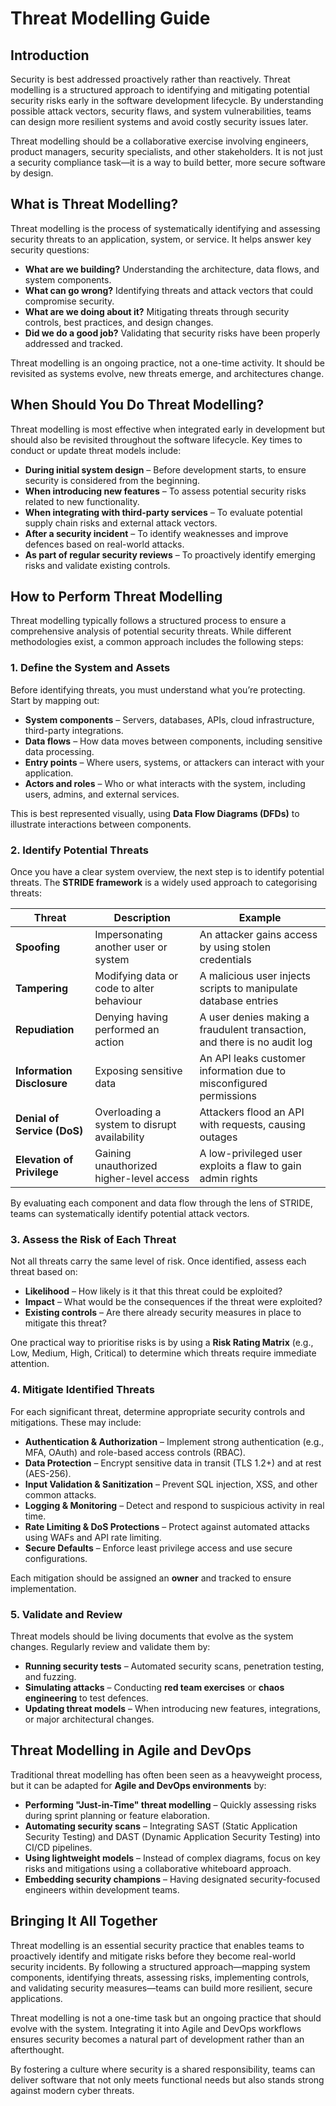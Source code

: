 # Threat Modelling Guide  

## Introduction  

Security is best addressed proactively rather than reactively. Threat modelling is a structured approach to identifying and mitigating potential security risks early in the software development lifecycle. By understanding possible attack vectors, security flaws, and system vulnerabilities, teams can design more resilient systems and avoid costly security issues later.  

Threat modelling should be a collaborative exercise involving engineers, product managers, security specialists, and other stakeholders. It is not just a security compliance task—it is a way to build better, more secure software by design.  

## What is Threat Modelling?  

Threat modelling is the process of systematically identifying and assessing security threats to an application, system, or service. It helps answer key security questions:  

- **What are we building?** Understanding the architecture, data flows, and system components.  
- **What can go wrong?** Identifying threats and attack vectors that could compromise security.  
- **What are we doing about it?** Mitigating threats through security controls, best practices, and design changes.  
- **Did we do a good job?** Validating that security risks have been properly addressed and tracked.  

Threat modelling is an ongoing practice, not a one-time activity. It should be revisited as systems evolve, new threats emerge, and architectures change.  

## When Should You Do Threat Modelling?  

Threat modelling is most effective when integrated early in development but should also be revisited throughout the software lifecycle. Key times to conduct or update threat models include:  

- **During initial system design** – Before development starts, to ensure security is considered from the beginning.  
- **When introducing new features** – To assess potential security risks related to new functionality.  
- **When integrating with third-party services** – To evaluate potential supply chain risks and external attack vectors.  
- **After a security incident** – To identify weaknesses and improve defences based on real-world attacks.  
- **As part of regular security reviews** – To proactively identify emerging risks and validate existing controls.  

## How to Perform Threat Modelling  

Threat modelling typically follows a structured process to ensure a comprehensive analysis of potential security threats. While different methodologies exist, a common approach includes the following steps:  

### **1. Define the System and Assets**  

Before identifying threats, you must understand what you’re protecting. Start by mapping out:  

- **System components** – Servers, databases, APIs, cloud infrastructure, third-party integrations.  
- **Data flows** – How data moves between components, including sensitive data processing.  
- **Entry points** – Where users, systems, or attackers can interact with your application.  
- **Actors and roles** – Who or what interacts with the system, including users, admins, and external services.  

This is best represented visually, using **Data Flow Diagrams (DFDs)** to illustrate interactions between components.  

### **2. Identify Potential Threats**  

Once you have a clear system overview, the next step is to identify potential threats. The **STRIDE framework** is a widely used approach to categorising threats:  

| **Threat** | **Description** | **Example** |  
|-----------|---------------|------------|  
| **Spoofing** | Impersonating another user or system | An attacker gains access by using stolen credentials |  
| **Tampering** | Modifying data or code to alter behaviour | A malicious user injects scripts to manipulate database entries |  
| **Repudiation** | Denying having performed an action | A user denies making a fraudulent transaction, and there is no audit log |  
| **Information Disclosure** | Exposing sensitive data | An API leaks customer information due to misconfigured permissions |  
| **Denial of Service (DoS)** | Overloading a system to disrupt availability | Attackers flood an API with requests, causing outages |  
| **Elevation of Privilege** | Gaining unauthorized higher-level access | A low-privileged user exploits a flaw to gain admin rights |  

By evaluating each component and data flow through the lens of STRIDE, teams can systematically identify potential attack vectors.  

### **3. Assess the Risk of Each Threat**  

Not all threats carry the same level of risk. Once identified, assess each threat based on:  

- **Likelihood** – How likely is it that this threat could be exploited?  
- **Impact** – What would be the consequences if the threat were exploited?  
- **Existing controls** – Are there already security measures in place to mitigate this threat?  

One practical way to prioritise risks is by using a **Risk Rating Matrix** (e.g., Low, Medium, High, Critical) to determine which threats require immediate attention.  

### **4. Mitigate Identified Threats**  

For each significant threat, determine appropriate security controls and mitigations. These may include:  

- **Authentication & Authorization** – Implement strong authentication (e.g., MFA, OAuth) and role-based access controls (RBAC).  
- **Data Protection** – Encrypt sensitive data in transit (TLS 1.2+) and at rest (AES-256).  
- **Input Validation & Sanitization** – Prevent SQL injection, XSS, and other common attacks.  
- **Logging & Monitoring** – Detect and respond to suspicious activity in real time.  
- **Rate Limiting & DoS Protections** – Protect against automated attacks using WAFs and API rate limiting.  
- **Secure Defaults** – Enforce least privilege access and use secure configurations.  

Each mitigation should be assigned an **owner** and tracked to ensure implementation.  

### **5. Validate and Review**  

Threat models should be living documents that evolve as the system changes. Regularly review and validate them by:  

- **Running security tests** – Automated security scans, penetration testing, and fuzzing.  
- **Simulating attacks** – Conducting **red team exercises** or **chaos engineering** to test defences.  
- **Updating threat models** – When introducing new features, integrations, or major architectural changes.  

## Threat Modelling in Agile and DevOps  

Traditional threat modelling has often been seen as a heavyweight process, but it can be adapted for **Agile and DevOps environments** by:  

- **Performing "Just-in-Time" threat modelling** – Quickly assessing risks during sprint planning or feature elaboration.  
- **Automating security scans** – Integrating SAST (Static Application Security Testing) and DAST (Dynamic Application Security Testing) into CI/CD pipelines.  
- **Using lightweight models** – Instead of complex diagrams, focus on key risks and mitigations using a collaborative whiteboard approach.  
- **Embedding security champions** – Having designated security-focused engineers within development teams.  

## Bringing It All Together  

Threat modelling is an essential security practice that enables teams to proactively identify and mitigate risks before they become real-world security incidents. By following a structured approach—mapping system components, identifying threats, assessing risks, implementing controls, and validating security measures—teams can build more resilient, secure applications.  

Threat modelling is not a one-time task but an ongoing practice that should evolve with the system. Integrating it into Agile and DevOps workflows ensures security becomes a natural part of development rather than an afterthought.  

By fostering a culture where security is a shared responsibility, teams can deliver software that not only meets functional needs but also stands strong against modern cyber threats.  
